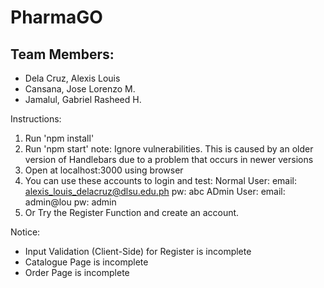 # PharmaGO

## Team Members:
* Dela Cruz, Alexis Louis
* Cansana, Jose Lorenzo M.
* Jamalul, Gabriel Rasheed H.

Instructions:
1. Run 'npm install'
2. Run 'npm start'
    note: Ignore vulnerabilities. This is caused by an older version of Handlebars due to a problem that occurs in newer versions
3. Open at localhost:3000 using browser
4. You can use these accounts to login and test:
    Normal User: email: alexis_louis_delacruz@dlsu.edu.ph 
                 pw: abc
    ADmin User: email: admin@lou 
                 pw: admin
5. Or Try the Register Function and create an account.

Notice: 
- Input Validation (Client-Side) for Register is incomplete
- Catalogue Page is incomplete
- Order Page is incomplete

